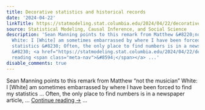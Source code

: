 ```yaml
---
title: Decorative statistics and historical records
date: '2024-04-22'
linkTitle: https://statmodeling.stat.columbia.edu/2024/04/22/decorative-statistics-and-historical-records/
source: Statistical Modeling, Causal Inference, and Social Science
description: 'Sean Manning points to this remark from Matthew &#8220;not the musician&#8221;
  White: I [White] am sometimes embarrassed by where I have been forced to find my
  statistics &#8230; Often, the only place to find numbers is in a newspaper article,
  &#8230; <a href="https://statmodeling.stat.columbia.edu/2024/04/22/decorative-statistics-and-historical-records/">Continue
  reading <span class="meta-nav">&#8594;</span></a> ...'
disable_comments: true
---
```

Sean Manning points to this remark from Matthew &#8220;not the musician&#8221; White: I [White] am sometimes embarrassed by where I have been forced to find my statistics &#8230; Often, the only place to find numbers is in a newspaper article, &#8230; <a href="https://statmodeling.stat.columbia.edu/2024/04/22/decorative-statistics-and-historical-records/">Continue reading <span class="meta-nav">&#8594;</span></a> ...